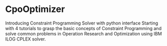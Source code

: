 # CpoOptimizer
Introducing Constraint Programming Solver with python interface
Starting with 4 tutorials to grasp the basic concepts of Constraint Programming 
and solve common problems in Operation Research and Optimization using IBM ILOG CPLEX solver.
